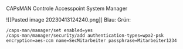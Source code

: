 CAPsMAN
Controle Accesspoint System Manager

![[Pasted image 20230413124240.png]]
Blau: 
Grün: 


~~~migrids
/caps-man/manager/set enabled=yes
/caps-man/manager/security/add authentication-types=wpa2-psk encryption=aes-ccm name=SecMitarbeiter passphrase=Mitarbeiter1234

~~~